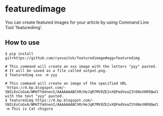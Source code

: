 # featuredimage

You can create featured images for your article by using Command Line Tool 'featuredimg'.

## How to use

```.text
$ pip install git+https://github.com/ryosaitok/featuredimage#egg=featuredimg
```

```.text
# This command will create an xxx image with the letters "yyy" pasted.
# It will be saved as a file called output.png.
$ featuredimg xxx -m yyy
```

```.text
# This command will create an image of the specified URL 'https://4.bp.blogspot.com/-SNILKxCoGxA/WMdTfmXnenI/AAAAAAABChM/HeJqR7MV9ZE2vXQFmdVeaZ3t6NxV6R9QwCLcB/s400/pet_nekotsugura.png' with the text "yyy" pasted.
$ featuredimg https://4.bp.blogspot.com/-SNILKxCoGxA/WMdTfmXnenI/AAAAAAABChM/HeJqR7MV9ZE2vXQFmdVeaZ3t6NxV6R9QwCLcB/s400/pet_nekotsugura.png -m This is Cat chigura
```
